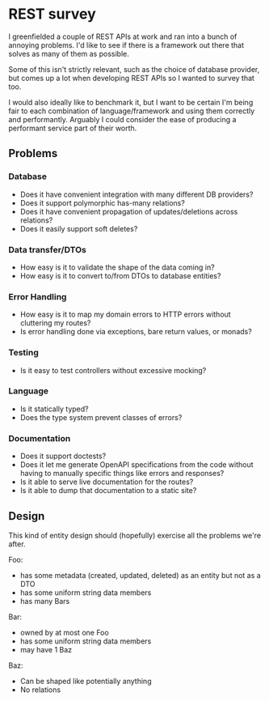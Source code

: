 # REST survey

I greenfielded a couple of REST APIs at work and ran into a bunch of annoying
problems. I'd like to see if there is a framework out there that solves as many
of them as possible.

Some of this isn't strictly relevant, such as the choice of database provider,
but comes up a lot when developing REST APIs so I wanted to survey that too.

I would also ideally like to benchmark it, but I want to be certain I'm being
fair to each combination of language/framework and using them correctly and
performantly. Arguably I could consider the ease of producing a performant
service part of their worth.

## Problems

### Database

- Does it have convenient integration with many different DB providers?
- Does it support polymorphic has-many relations?
- Does it have convenient propagation of updates/deletions across relations?
- Does it easily support soft deletes?

### Data transfer/DTOs

- How easy is it to validate the shape of the data coming in?
- How easy is it to convert to/from DTOs to database entities?

### Error Handling

- How easy is it to map my domain errors to HTTP errors without cluttering
  my routes?
- Is error handling done via exceptions, bare return values, or monads?

### Testing

- Is it easy to test controllers without excessive mocking?

### Language

- Is it statically typed?
- Does the type system prevent classes of errors?

### Documentation

- Does it support doctests?
- Does it let me generate OpenAPI specifications from the code without having to
  manually specific things like errors and responses?
- Is it able to serve live documentation for the routes?
- Is it able to dump that documentation to a static site?

## Design

This kind of entity design should (hopefully) exercise all the problems we're
after.

Foo:
  - has some metadata (created, updated, deleted) as an entity but not as a DTO
  - has some uniform string data members
  - has many Bars

Bar:
  - owned by at most one Foo
  - has some uniform string data members
  - may have 1 Baz

Baz:
  - Can be shaped like potentially anything
  - No relations

